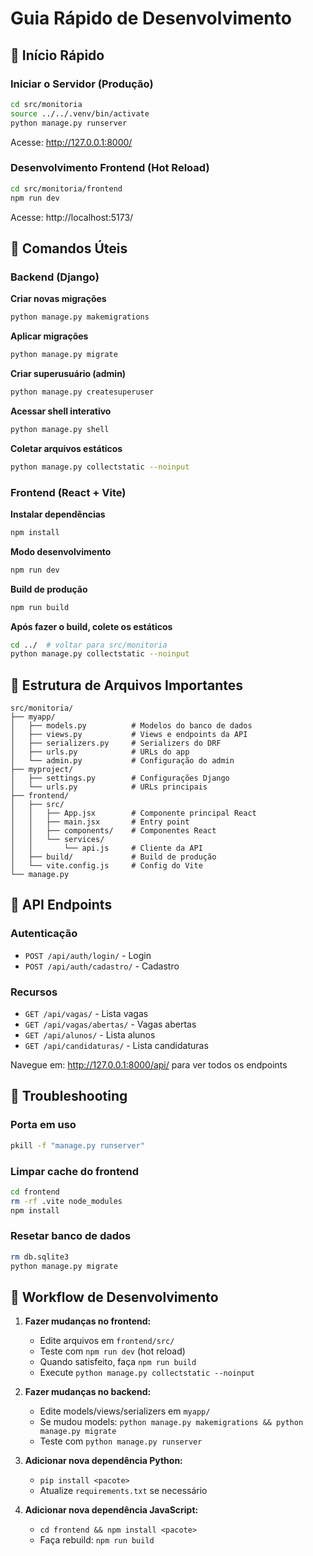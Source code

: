 # Guia Rápido de Desenvolvimento

## 🚀 Início Rápido

### Iniciar o Servidor (Produção)
```bash
cd src/monitoria
source ../../.venv/bin/activate
python manage.py runserver
```
Acesse: http://127.0.0.1:8000/

### Desenvolvimento Frontend (Hot Reload)
```bash
cd src/monitoria/frontend
npm run dev
```
Acesse: http://localhost:5173/

## 🔨 Comandos Úteis

### Backend (Django)

**Criar novas migrações**
```bash
python manage.py makemigrations
```

**Aplicar migrações**
```bash
python manage.py migrate
```

**Criar superusuário (admin)**
```bash
python manage.py createsuperuser
```

**Acessar shell interativo**
```bash
python manage.py shell
```

**Coletar arquivos estáticos**
```bash
python manage.py collectstatic --noinput
```

### Frontend (React + Vite)

**Instalar dependências**
```bash
npm install
```

**Modo desenvolvimento**
```bash
npm run dev
```

**Build de produção**
```bash
npm run build
```

**Após fazer o build, colete os estáticos**
```bash
cd ../  # voltar para src/monitoria
python manage.py collectstatic --noinput
```

## 📁 Estrutura de Arquivos Importantes

```
src/monitoria/
├── myapp/
│   ├── models.py          # Modelos do banco de dados
│   ├── views.py           # Views e endpoints da API
│   ├── serializers.py     # Serializers do DRF
│   ├── urls.py            # URLs do app
│   └── admin.py           # Configuração do admin
├── myproject/
│   ├── settings.py        # Configurações Django
│   └── urls.py            # URLs principais
├── frontend/
│   ├── src/
│   │   ├── App.jsx        # Componente principal React
│   │   ├── main.jsx       # Entry point
│   │   ├── components/    # Componentes React
│   │   └── services/
│   │       └── api.js     # Cliente da API
│   ├── build/             # Build de produção
│   └── vite.config.js     # Config do Vite
└── manage.py
```

## 🔌 API Endpoints

### Autenticação
- `POST /api/auth/login/` - Login
- `POST /api/auth/cadastro/` - Cadastro

### Recursos
- `GET /api/vagas/` - Lista vagas
- `GET /api/vagas/abertas/` - Vagas abertas
- `GET /api/alunos/` - Lista alunos
- `GET /api/candidaturas/` - Lista candidaturas

Navegue em: http://127.0.0.1:8000/api/ para ver todos os endpoints

## 🐛 Troubleshooting

### Porta em uso
```bash
pkill -f "manage.py runserver"
```

### Limpar cache do frontend
```bash
cd frontend
rm -rf .vite node_modules
npm install
```

### Resetar banco de dados
```bash
rm db.sqlite3
python manage.py migrate
```

## 📝 Workflow de Desenvolvimento

1. **Fazer mudanças no frontend:**
   - Edite arquivos em `frontend/src/`
   - Teste com `npm run dev` (hot reload)
   - Quando satisfeito, faça `npm run build`
   - Execute `python manage.py collectstatic --noinput`

2. **Fazer mudanças no backend:**
   - Edite models/views/serializers em `myapp/`
   - Se mudou models: `python manage.py makemigrations && python manage.py migrate`
   - Teste com `python manage.py runserver`

3. **Adicionar nova dependência Python:**
   - `pip install <pacote>`
   - Atualize `requirements.txt` se necessário

4. **Adicionar nova dependência JavaScript:**
   - `cd frontend && npm install <pacote>`
   - Faça rebuild: `npm run build`

